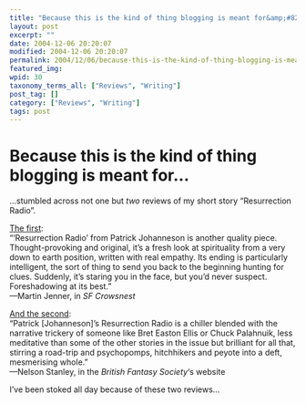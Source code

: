 ```yaml
---
title: "Because this is the kind of thing blogging is meant for&amp;#8230;"
layout: post
excerpt: ""
date: 2004-12-06 20:20:07
modified: 2004-12-06 20:20:07
permalink: 2004/12/06/because-this-is-the-kind-of-thing-blogging-is-meant-for/index.html
featured_img: 
wpid: 30
taxonomy_terms_all: ["Reviews", "Writing"]
post_tag: []
category: ["Reviews", "Writing"]
tags: post
---
```


# Because this is the kind of thing blogging is meant for&#8230;

…stumbled across not one but *two* reviews of my short story “Resurrection Radio”.

[The first](http://www.sfcrowsnest.com/articles/books/2004/nz7323.php):  
“‘Resurrection Radio’ from Patrick Johanneson is another quality piece. Thought-provoking and original, it’s a fresh look at spirituality from a very down to earth position, written with real empathy. Its ending is particularly intelligent, the sort of thing to send you back to the beginning hunting for clues. Suddenly, it’s staring you in the face, but you’d never suspect. Foreshadowing at its best.”  
—Martin Jenner, in *SF Crowsnest*

[And the second](http://www.britishfantasysociety.org.uk/archive/reviews/onspecspring.htm):  
“Patrick \[Johanneson\]’s Resurrection Radio is a chiller blended with the narrative trickery of someone like Bret Easton Ellis or Chuck Palahnuik, less meditative than some of the other stories in the issue but brilliant for all that, stirring a road-trip and psychopomps, hitchhikers and peyote into a deft, mesmerising whole.”  
—Nelson Stanley, in the *British Fantasy Society*‘s website

I’ve been stoked all day because of these two reviews…